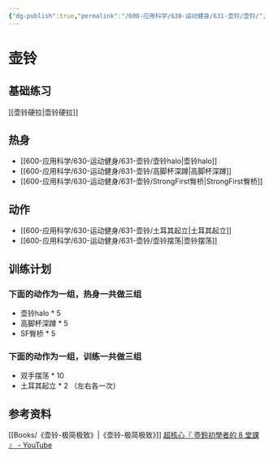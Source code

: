 ```yaml
---
{"dg-publish":true,"permalink":"/600-应用科学/630-运动健身/631-壶铃/壶铃/","tags":["生活/健身/壶铃"],"noteIcon":""}
---
```


# 壶铃

## 基础练习
[[壶铃硬拉\|壶铃硬拉]]

## 热身
- [[600-应用科学/630-运动健身/631-壶铃/壶铃halo\|壶铃halo]]
- [[600-应用科学/630-运动健身/631-壶铃/高脚杯深蹲\|高脚杯深蹲]]
- [[600-应用科学/630-运动健身/631-壶铃/StrongFirst臀桥\|StrongFirst臀桥]]

## 动作
- [[600-应用科学/630-运动健身/631-壶铃/土耳其起立\|土耳其起立]]
- [[600-应用科学/630-运动健身/631-壶铃/壶铃摆荡\|壶铃摆荡]]

## 训练计划

### 下面的动作为一组，热身一共做三组
- 壶铃halo * 5
- 高脚杯深蹲  * 5
- SF臀桥  * 5


### 下面的动作为一组，训练一共做三组
- 双手摆荡 * 10
- 土耳其起立 * 2 （左右各一次）

## 参考资料
[[Books/《壶铃-极简极致》\|《壶铃-极简极致》]]
[超核心『 壺鈴初學者的 8 堂課 』 - YouTube](https://www.youtube.com/playlist?list=PL4dfy3C3SbTvBprVmjxxkb7kBaw6PJe0a)